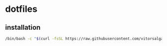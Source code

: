 # dotfiles

## installation
```bash
/bin/bash -c "$(curl -fsSL https://raw.githubusercontent.com/vitorsalgado/dotfiles/main/bootstrap)"
```
